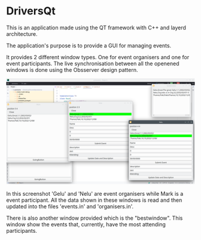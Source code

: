 # DriversQt

This is an application made using the QT framework with C++ and layerd architecture.

The application's purpose is to provide a GUI for managing events.

It provides 2 different window types. One for event organisers and one for event participants. The live synchronisation between all the openened windows is done using the Obsserver design pattern.

![The image of the application](screenshots/all_windows.png)

In this screenshot 'Gelu' and 'Nelu' are event organisers while Mark is a event participant.
All the data shown in these windows is read and then updated into the files 'events.in'
and 'organisers.in'.

There is also another window provided which is the "bestwindow". This window show the events that, currently, have the most attending participants.
